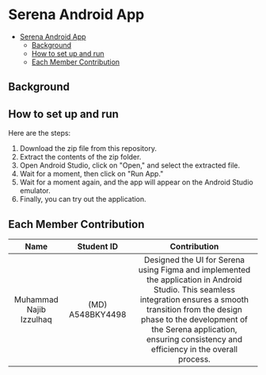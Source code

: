 # Serena Android App

- [Serena Android App](#serena-Android-App)
  - [Background](#background)
  - [How to set up and run](#how-to-set-up-and-run)
  - [Each Member Contribution](#each-member-contribution)

## Background

## How to set up and run

Here are the steps:

1. Download the zip file from this repository.
2. Extract the contents of the zip folder.
3. Open Android Studio, click on "Open," and select the extracted file.
4. Wait for a moment, then click on "Run App."
5. Wait for a moment again, and the app will appear on the Android Studio emulator.
6. Finally, you can try out the application.


## Each Member Contribution

|              Name              |    Student ID    |                                                                                                                  Contribution                                                                                                                  |
|:------------------------------:|:----------------:|:----------------------------------------------------------------------------------------------------------------------------------------------------------------------------------------------------------------------------------------------:|
|      Muhammad Najib Izzulhaq     | (MD) A548BKY4498 | Designed the UI for Serena using Figma and implemented the application in Android Studio. This seamless integration ensures a smooth transition from the design phase to the development of the Serena application, ensuring consistency and efficiency in the overall process.|
